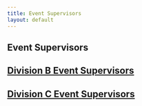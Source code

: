 ```yaml
---
title: Event Supervisors
layout: default
---
```


## Event Supervisors

## [Division B Event Supervisors](https://birdscienceolympiad.github.io/BirdSO/eventsupsb)
## [Division C Event Supervisors](https://birdscienceolympiad.github.io/BirdSO/eventsupsc)
